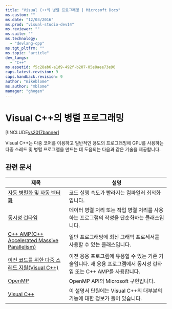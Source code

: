```yaml
---
title: "Visual C++의 병렬 프로그래밍 | Microsoft Docs"
ms.custom: ""
ms.date: "12/03/2016"
ms.prod: "visual-studio-dev14"
ms.reviewer: ""
ms.suite: ""
ms.technology: 
  - "devlang-cpp"
ms.tgt_pltfrm: ""
ms.topic: "article"
dev_langs: 
  - "C++"
ms.assetid: f5c28ab6-a1d9-492f-b207-05e8aee73e96
caps.latest.revision: 9
caps.handback.revision: 9
author: "mikeblome"
ms.author: "mblome"
manager: "ghogen"
---
```

# Visual C++의 병렬 프로그래밍
[!INCLUDE[vs2017banner](../../assembler/inline/includes/vs2017banner.md)]

Visual C\+\+는 다중 코어를 이용하고 일반적인 용도의 프로그래밍에 GPU를 사용하는 다중 스레드 및 병렬 프로그램을 만드는 데 도움되는 다음과 같은 기술을 제공합니다.  
  
## 관련 문서  
  
|제목|설명|  
|--------|--------|  
|[자동 병렬화 및 자동 벡터화](../../parallel/auto-parallelization-and-auto-vectorization.md)|코드 실행 속도가 빨라지는 컴파일러 최적화입니다.|  
|[동시성 런타임](../../parallel/concrt/concurrency-runtime.md)|데이터 병렬 처리 또는 작업 병렬 처리를 사용하는 프로그램의 작성을 단순화하는 클래스입니다.|  
|[C\+\+ AMP\(C\+\+ Accelerated Massive Parallelism\)](../../parallel/amp/cpp-amp-cpp-accelerated-massive-parallelism.md)|일반 프로그래밍에 최신 그래픽 프로세서를 사용할 수 있는 클래스입니다.|  
|[이전 코드를 위한 다중 스레드 지원\(Visual C\+\+\)](../../parallel/multithreading-support-for-older-code-visual-cpp.md)|이전 응용 프로그램에 유용할 수 있는 기존 기술입니다.  새 응용 프로그램에서 동시성 런타임 또는 C\+\+ AMP를 사용합니다.|  
|[OpenMP](../../parallel/openmp/openmp-in-visual-cpp.md)|OpenMP API의 Microsoft 구현입니다.|  
|[Visual C\+\+](../../top/visual-cpp-in-visual-studio-2015.md)|이 설명서 단원에는 Visual C\+\+의 대부분의 기능에 대한 정보가 들어 있습니다.|